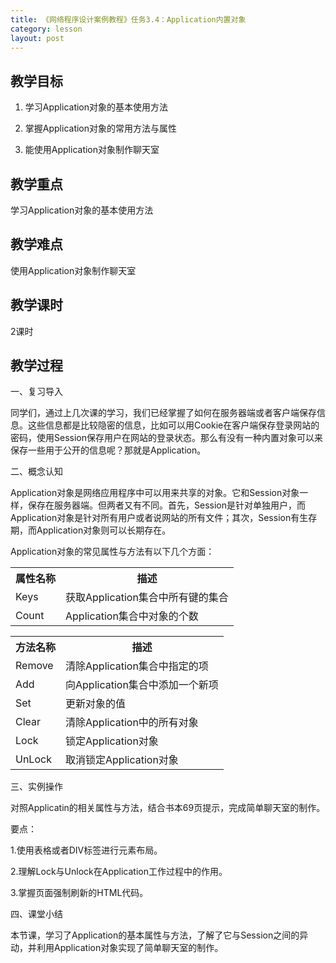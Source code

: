 ```yaml
---
title: 《网络程序设计案例教程》任务3.4：Application内置对象
category: lesson
layout: post
---
```


## 教学目标

1. 学习Application对象的基本使用方法

2. 掌握Application对象的常用方法与属性

3. 能使用Application对象制作聊天室

## 教学重点

学习Application对象的基本使用方法

## 教学难点

使用Application对象制作聊天室

## 教学课时

2课时

## 教学过程

一、复习导入

同学们，通过上几次课的学习，我们已经掌握了如何在服务器端或者客户端保存信息。这些信息都是比较隐密的信息，比如可以用Cookie在客户端保存登录网站的密码，使用Session保存用户在网站的登录状态。那么有没有一种内置对象可以来保存一些用于公开的信息呢？那就是Application。

二、概念认知

Application对象是网络应用程序中可以用来共享的对象。它和Session对象一样，保存在服务器端。但两者又有不同。首先，Session是针对单独用户，而Application对象是针对所有用户或者说网站的所有文件；其次，Session有生存期，而Application对象则可以长期存在。

Application对象的常见属性与方法有以下几个方面：

<table>
<tr><th>属性名称</th><th>描述</th></tr>
<tr><td>Keys</td><td>获取Application集合中所有键的集合</td></tr>
<tr><td>Count</td><td>Application集合中对象的个数</td></tr>
</table>

<table>
<tr><th>方法名称</th><th>描述</th></tr>
<tr><td>Remove</td><td>清除Application集合中指定的项</td></tr>
<tr><td>Add</td><td>向Application集合中添加一个新项</td></tr>
<tr><td>Set</td><td>更新对象的值</td></tr>
<tr><td>Clear</td><td>清除Application中的所有对象</td></tr>
<tr><td>Lock</td><td>锁定Application对象</td></tr>
<tr><td>UnLock</td><td>取消锁定Application对象</td></tr>
</table>

三、实例操作

对照Applicatin的相关属性与方法，结合书本69页提示，完成简单聊天室的制作。

要点：

1.使用表格或者DIV标签进行元素布局。

2.理解Lock与Unlock在Application工作过程中的作用。

3.掌握页面强制刷新的HTML代码。

四、课堂小结

本节课，学习了Application的基本属性与方法，了解了它与Session之间的异动，并利用Application对象实现了简单聊天室的制作。
